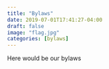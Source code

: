 ```yaml
---
title: "Bylaws"
date: 2019-07-01T17:41:27-04:00
draft: false
image: "flag.jpg"
categories: [bylaws]
---
```

Here would be our bylaws